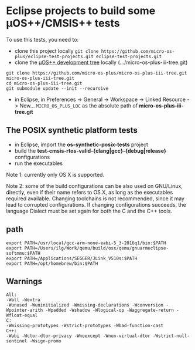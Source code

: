 # Eclipse projects to build some µOS++/CMSIS++ tests

To use this tests, you need to:

* clone this project locally
`git clone https://github.com/micro-os-plus/eclipse-test-projects.git eclipse-test-projects.git`
* clone the [µOS++ development tree](https://github.com/micro-os-plus/micro-os-plus-iii-tree) locally (.../micro-os-plus-iii-tree.git)
```
git clone https://github.com/micro-os-plus/micro-os-plus-iii-tree.git micro-os-plus-iii-tree.git
cd micro-os-plus-iii-tree.git
git submodule update --init --recursive
```
* in Eclipse, in Preferences -> General -> Workspace -> Linked Resource -> New...
`MICRO_OS_PLUS_LOC` as the absolute path of **micro-os-plus-iii-tree.git**

## The POSIX synthetic platform tests

* in Eclipse, import the **os-synthetic-posix-tests** project
* build the **test-cmsis-rtos-valid-{clang|gcc}-{debug|release}** configurations
* run the executables

Note 1: currently only OS X is supported.

Note 2: some of the build configurations can be also used on GNU/Linux,
directly, even if their name refers to OS X, as long as the executables
required available. Changing toolchains is not recommended, since it
may lead to corrupted configurations. If changing configurations
succeeds, the language Dialect must be set again for both the C and
the C++ tools.

## path

```
export PATH=/usr/local/gcc-arm-none-eabi-5_3-2016q1/bin:$PATH
export PATH=/Users/ilg/Work/qemu/build/osx/qemu/gnuarmeclipse-softmmu:$PATH
export PATH=/Applications/SEGGER/JLink_V510s:$PATH
export PATH=/opt/homebrew/bin:$PATH

```

## Warnings

```
All:
-Wall -Wextra
-Wunused -Wuninitialized -Wmissing-declarations -Wconversion -Wpointer-arith -Wpadded -Wshadow -Wlogical-op -Waggregate-return -Wfloat-equal
C:
-Wmissing-prototypes -Wstrict-prototypes -Wbad-function-cast
C++:
-Wabi -Wctor-dtor-privacy -Wnoexcept -Wnon-virtual-dtor -Wstrict-null-sentinel -Wsign-promo
```
